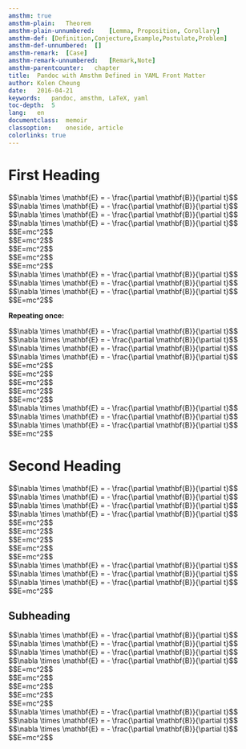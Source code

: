 ```yaml
---
amsthm:	true
amsthm-plain:	Theorem
amsthm-plain-unnumbered:	[Lemma, Proposition, Corollary]
amsthm-def:	[Definition,Conjecture,Example,Postulate,Problem]
amsthm-def-unnumbered:	[]
amsthm-remark:	[Case]
amsthm-remark-unnumbered:	[Remark,Note]
amsthm-parentcounter:	chapter
title:	Pandoc with Amsthm Defined in YAML Front Matter
author:	Kolen Cheung
date:	2016-04-21
keywords:	pandoc, amsthm, LaTeX, yaml
toc-depth:	5
lang:	en
documentclass:	memoir
classoption:	oneside, article
colorlinks:	true
---
```


# First Heading #

<div latex="true" class="Theorem">
$$\nabla \times \mathbf{E} = - \frac{\partial \mathbf{B}}{\partial t}$$
</div>

<div latex="true" class="Lemma">
$$\nabla \times \mathbf{E} = - \frac{\partial \mathbf{B}}{\partial t}$$
</div>

<div latex="true" class="Proposition">
$$\nabla \times \mathbf{E} = - \frac{\partial \mathbf{B}}{\partial t}$$
</div>

<div latex="true" class="Corollary">
$$\nabla \times \mathbf{E} = - \frac{\partial \mathbf{B}}{\partial t}$$
</div>

<div latex="true" class="Definition">
$$E=mc^2$$
</div>

<div latex="true" class="Conjecture">
$$E=mc^2$$
</div>

<div latex="true" class="Example">
$$E=mc^2$$
</div>

<div latex="true" class="Postulate">
$$E=mc^2$$
</div>

<div latex="true" class="Problem">
$$E=mc^2$$
</div>

<div latex="true" class="Remark">
$$\nabla \times \mathbf{E} = - \frac{\partial \mathbf{B}}{\partial t}$$
</div>

<div latex="true" class="Note">
$$\nabla \times \mathbf{E} = - \frac{\partial \mathbf{B}}{\partial t}$$
</div>

<div latex="true" class="Case">
$$\nabla \times \mathbf{E} = - \frac{\partial \mathbf{B}}{\partial t}$$
</div>

<div latex="true" class="proof">
$$E=mc^2$$
</div>

**Repeating once:**

<div latex="true" class="Theorem">
$$\nabla \times \mathbf{E} = - \frac{\partial \mathbf{B}}{\partial t}$$
</div>

<div latex="true" class="Lemma">
$$\nabla \times \mathbf{E} = - \frac{\partial \mathbf{B}}{\partial t}$$
</div>

<div latex="true" class="Proposition">
$$\nabla \times \mathbf{E} = - \frac{\partial \mathbf{B}}{\partial t}$$
</div>

<div latex="true" class="Corollary">
$$\nabla \times \mathbf{E} = - \frac{\partial \mathbf{B}}{\partial t}$$
</div>

<div latex="true" class="Definition">
$$E=mc^2$$
</div>

<div latex="true" class="Conjecture">
$$E=mc^2$$
</div>

<div latex="true" class="Example">
$$E=mc^2$$
</div>

<div latex="true" class="Postulate">
$$E=mc^2$$
</div>

<div latex="true" class="Problem">
$$E=mc^2$$
</div>

<div latex="true" class="Remark">
$$\nabla \times \mathbf{E} = - \frac{\partial \mathbf{B}}{\partial t}$$
</div>

<div latex="true" class="Note">
$$\nabla \times \mathbf{E} = - \frac{\partial \mathbf{B}}{\partial t}$$
</div>

<div latex="true" class="Case">
$$\nabla \times \mathbf{E} = - \frac{\partial \mathbf{B}}{\partial t}$$
</div>

<div latex="true" class="proof">
$$E=mc^2$$
</div>

# Second Heading #

<div latex="true" class="Theorem">
$$\nabla \times \mathbf{E} = - \frac{\partial \mathbf{B}}{\partial t}$$
</div>

<div latex="true" class="Lemma">
$$\nabla \times \mathbf{E} = - \frac{\partial \mathbf{B}}{\partial t}$$
</div>

<div latex="true" class="Proposition">
$$\nabla \times \mathbf{E} = - \frac{\partial \mathbf{B}}{\partial t}$$
</div>

<div latex="true" class="Corollary">
$$\nabla \times \mathbf{E} = - \frac{\partial \mathbf{B}}{\partial t}$$
</div>

<div latex="true" class="Definition">
$$E=mc^2$$
</div>

<div latex="true" class="Conjecture">
$$E=mc^2$$
</div>

<div latex="true" class="Example">
$$E=mc^2$$
</div>

<div latex="true" class="Postulate">
$$E=mc^2$$
</div>

<div latex="true" class="Problem">
$$E=mc^2$$
</div>

<div latex="true" class="Remark">
$$\nabla \times \mathbf{E} = - \frac{\partial \mathbf{B}}{\partial t}$$
</div>

<div latex="true" class="Note">
$$\nabla \times \mathbf{E} = - \frac{\partial \mathbf{B}}{\partial t}$$
</div>

<div latex="true" class="Case">
$$\nabla \times \mathbf{E} = - \frac{\partial \mathbf{B}}{\partial t}$$
</div>

<div latex="true" class="proof">
$$E=mc^2$$
</div>

## Subheading ##

<div latex="true" class="Theorem">
$$\nabla \times \mathbf{E} = - \frac{\partial \mathbf{B}}{\partial t}$$
</div>

<div latex="true" class="Lemma">
$$\nabla \times \mathbf{E} = - \frac{\partial \mathbf{B}}{\partial t}$$
</div>

<div latex="true" class="Proposition">
$$\nabla \times \mathbf{E} = - \frac{\partial \mathbf{B}}{\partial t}$$
</div>

<div latex="true" class="Corollary">
$$\nabla \times \mathbf{E} = - \frac{\partial \mathbf{B}}{\partial t}$$
</div>

<div latex="true" class="Definition">
$$E=mc^2$$
</div>

<div latex="true" class="Conjecture">
$$E=mc^2$$
</div>

<div latex="true" class="Example">
$$E=mc^2$$
</div>

<div latex="true" class="Postulate">
$$E=mc^2$$
</div>

<div latex="true" class="Problem">
$$E=mc^2$$
</div>

<div latex="true" class="Remark">
$$\nabla \times \mathbf{E} = - \frac{\partial \mathbf{B}}{\partial t}$$
</div>

<div latex="true" class="Note">
$$\nabla \times \mathbf{E} = - \frac{\partial \mathbf{B}}{\partial t}$$
</div>

<div latex="true" class="Case">
$$\nabla \times \mathbf{E} = - \frac{\partial \mathbf{B}}{\partial t}$$
</div>

<div latex="true" class="proof">
$$E=mc^2$$
</div>